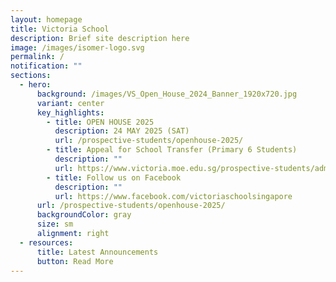 ```yaml
---
layout: homepage
title: Victoria School
description: Brief site description here
image: /images/isomer-logo.svg
permalink: /
notification: ""
sections:
  - hero:
      background: /images/VS_Open_House_2024_Banner_1920x720.jpg
      variant: center
      key_highlights:
        - title: OPEN HOUSE 2025
          description: 24 MAY 2025 (SAT)
          url: /prospective-students/openhouse-2025/
        - title: Appeal for School Transfer (Primary 6 Students)
          description: ""
          url: https://www.victoria.moe.edu.sg/prospective-students/admission-to-VS/appeal-for-p6-students/
        - title: Follow us on Facebook
          description: ""
          url: https://www.facebook.com/victoriaschoolsingapore
      url: /prospective-students/openhouse-2025/
      backgroundColor: gray
      size: sm
      alignment: right
  - resources:
      title: Latest Announcements
      button: Read More
---
```

